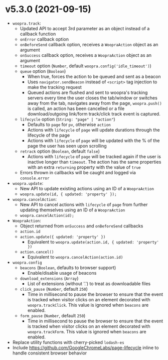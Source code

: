 # v5.3.0 (2021-09-15)
- `woopra.track`:
  - Updated API to accept 3rd parameter as an object instead of a callback function
  - `onError` callback option
  - `onBeforeSend` callback option, receives a `WoopraAction` object as an argument
  - `onSuccess` callback option, receives a `WoopraAction` object as an argument
  - `timeout` option (`Number`, default `woopra.config('idle_timeout')`)
  - `queue` option (`Boolean`)
    - When true, forces the action to be queued and sent as a beacon
    - Uses `navigator.sendBeacon` instead of `<script>` tag injection to make the tracking request
    - Queued actions are flushed and sent to woopra's tracking servers every time the user closes the tab/window or switches away from the tab, navigates away from the page, `woopra.push()` is called, an action has been cancelled or a file download/outgoing link/form track/click track event is captured.
  - `lifecycle` option (`String: "page" | "action"`)
    - Defaults to `page` for `pv`, otherwise `action`
    - Actions with `lifecycle` of `page` will update durations through the lifecycle of the page
    - Actions with `lifecycle` of `page` will be updated with the % of the page the user has seen upon scrolling
  - `retrack` option (`Boolean`, default `false`)
    - Actions with `lifecycle` of `page` will be tracked again if the user is inactive longer than `timeout`. The action has the same properties with an extra `returning` property with the value of `true`
  - Errors thrown in callbacks will be caught and logged via `console.error`
- `woopra.update`:
  - New API to update existing actions using an ID of a `WoopraAction`
  - `woopra.update(id, { updated: 'property' });`
- `woopra.cancelAction`:
  - New API to cancel actions with `lifecycle` of `page` from further updating themselves using an ID of a `WoopraAction`
  - `woopra.cancelAction(id);`
- `WoopraAction`:
  - Object returned from `onSuccess` and `onBeforeSend` callbacks
  - `action.id`
  - `action.update({ updated: 'property' })`
    - Equivalent to `woopra.update(action.id, { updated: 'property' })`
  - `action.cancel()`
    - Equivalent to `woopra.cancelAction(action.id)`
- `woopra.config`
  - `beacons` (`Boolean`, defaults to browser support)
    - Enable/disable usage of beacons
  - `download_extensions` (`Array`)
    - List of extensions (without '.') to treat as downloadable files
  - `click_pause` (`Number`, default `250`)
    - Time in millisecond to pause the browser to ensure that the event is tracked when visitor clicks on an element decorated with `woopra.trackClick`. This value is ignored when `beacons` are enabled.
  - `form_pause` (`Number`, default `250`)
    - Time in millisecond to pause the browser to ensure that the event is tracked when visitor clicks on an element decorated with `woopra.trackForm`. This value is ignored when `beacons` are enabled.
- Replace utility functions with cherry-picked `lodash-es`
- Include https://github.com/GoogleChromeLabs/page-lifecycle inline to handle consistent browser behavior
